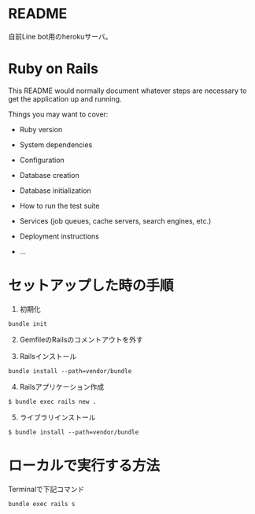 # README

自前Line bot用のherokuサーバ。

# Ruby on Rails

This README would normally document whatever steps are necessary to get the
application up and running.

Things you may want to cover:

* Ruby version

* System dependencies

* Configuration

* Database creation

* Database initialization

* How to run the test suite

* Services (job queues, cache servers, search engines, etc.)

* Deployment instructions

* ...

# セットアップした時の手順

1. 初期化

```
bundle init
```

2. GemfileのRailsのコメントアウトを外す

3. Railsインストール

```
bundle install --path=vendor/bundle
```

4. Railsアプリケーション作成

```
$ bundle exec rails new .
```

5. ライブラリインストール

```
$ bundle install --path=vendor/bundle
```

# ローカルで実行する方法

Terminalで下記コマンド

```
bundle exec rails s
```